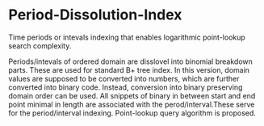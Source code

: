 # Period-Dissolution-Index
Time periods or intevals indexing that enables logarithmic point-lookup search complexity.

Periods/intevals of ordered domain are disslovel into binomial breakdown parts. These are used for standard B+ tree index.
In this version, domain values are supposed to be converted into numbers, which are further converted into binary code. Instead, conversion into binary preserving domain order can be used.
All snippets of binary in between start and end point minimal in length are associated with the perod/interval.These serve for the period/interval indexing.
Point-lookup query algorithm is proposed.
